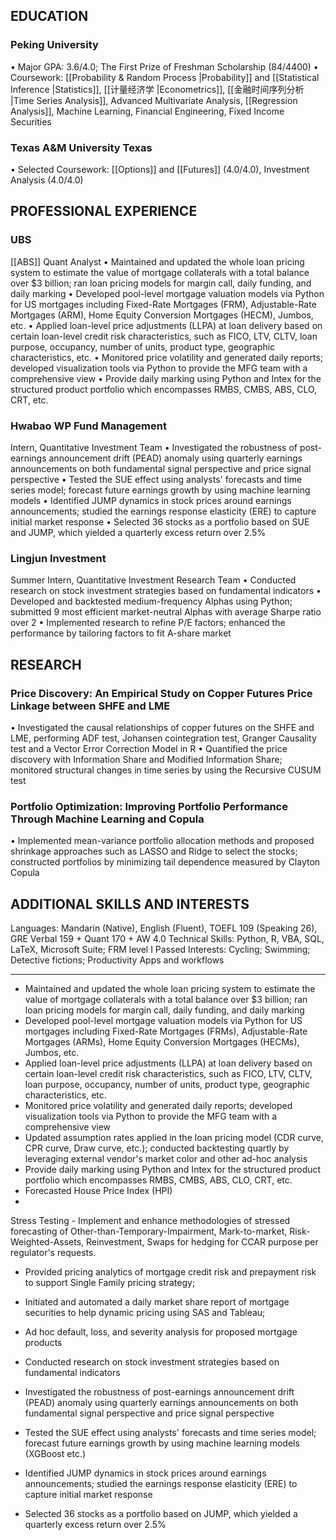 ## EDUCATION
### Peking University
• Major GPA: 3.6/4.0; The First Prize of Freshman Scholarship (84/4400)
• Coursework: [[Probability & Random Process |Probability]] and [[Statistical Inference |Statistics]], [[计量经济学 |Econometrics]], [[金融时间序列分析 |Time Series Analysis]], Advanced Multivariate Analysis, [[Regression Analysis]], Machine Learning, Financial Engineering, Fixed Income Securities
### Texas A&M University Texas
• Selected Coursework: [[Options]] and [[Futures]] (4.0/4.0), Investment Analysis (4.0/4.0)
## PROFESSIONAL EXPERIENCE
### UBS 
[[ABS]] Quant Analyst
• Maintained and updated the whole loan pricing system to estimate the value of mortgage collaterals with a total balance over $3 billion; ran loan pricing models for margin call, daily funding, and daily marking
• Developed pool-level mortgage valuation models via Python for US mortgages including Fixed-Rate Mortgages (FRM), Adjustable-Rate Mortgages (ARM), Home Equity Conversion Mortgages (HECM), Jumbos, etc.
• Applied loan-level price adjustments (LLPA) at loan delivery based on certain loan-level credit risk characteristics, such as FICO, LTV, CLTV, loan purpose, occupancy, number of units, product type, geographic characteristics, etc.
• Monitored price volatility and generated daily reports; developed visualization tools via Python to provide the MFG team with a comprehensive view
• Provide daily marking using Python and Intex for the structured product portfolio which encompasses RMBS, CMBS, ABS, CLO, CRT, etc.
### Hwabao WP Fund Management 
Intern, Quantitative Investment Team
• Investigated the robustness of post-earnings announcement drift (PEAD) anomaly using quarterly earnings announcements on both fundamental signal perspective and price signal perspective
• Tested the SUE effect using analysts' forecasts and time series model; forecast future earnings growth by using machine learning models
• Identified JUMP dynamics in stock prices around earnings announcements; studied the earnings response elasticity (ERE) to capture initial market response
• Selected 36 stocks as a portfolio based on SUE and JUMP, which yielded a quarterly excess return over 2.5%
### Lingjun Investment
Summer Intern, Quantitative Investment Research Team
• Conducted research on stock investment strategies based on fundamental indicators
• Developed and backtested medium-frequency Alphas using Python; submitted 9 most efficient market-neutral Alphas with average Sharpe ratio over 2
• Implemented research to refine P/E factors; enhanced the performance by tailoring factors to fit A-share market
## RESEARCH
### Price Discovery: An Empirical Study on Copper Futures Price Linkage between SHFE and LME
• Investigated the causal relationships of copper futures on the SHFE and LME, performing ADF test, Johansen cointegration test, Granger Causality test and a Vector Error Correction Model in R
• Quantified the price discovery with Information Share and Modified Information Share; monitored structural changes in time series by using the Recursive CUSUM test
### Portfolio Optimization: Improving Portfolio Performance Through Machine Learning and Copula
• Implemented mean-variance portfolio allocation methods and proposed shrinkage approaches such as LASSO and Ridge to select the stocks; constructed portfolios by minimizing tail dependence measured by Clayton Copula
## ADDITIONAL SKILLS AND INTERESTS
Languages: Mandarin (Native), English (Fluent), TOEFL 109 (Speaking 26), GRE Verbal 159 + Quant 170 + AW 4.0
Technical Skills: Python, R, VBA, SQL, LaTeX, Microsoft Suite; FRM level I Passed
Interests: Cycling; Swimming; Detective fictions; Productivity Apps and workflows

---

- Maintained and updated the whole loan pricing system to estimate the value of mortgage collaterals with a total balance over $3 billion; ran loan pricing models for margin call, daily funding, and daily marking
- Developed pool-level mortgage valuation models via Python for US mortgages including Fixed-Rate Mortgages (FRMs), Adjustable-Rate Mortgages (ARMs), Home Equity Conversion Mortgages (HECMs), Jumbos, etc.
- Applied loan-level price adjustments (LLPA) at loan delivery based on certain loan-level credit risk characteristics, such as FICO, LTV, CLTV, loan purpose, occupancy, number of units, product type, geographic characteristics, etc.
- Monitored price volatility and generated daily reports; developed visualization tools via Python to provide the MFG team with a comprehensive view
- Updated assumption rates applied in the loan pricing model (CDR curve, CPR curve, Draw curve, etc.); conducted backtesting quartly by leveraging external vendor's market color and other ad-hoc analysis
- Provide daily marking using Python and Intex for the structured product portfolio which encompasses RMBS, CMBS, ABS, CLO, CRT, etc. 
- Forecasted House Price Index (HPI) 
- 
  
Stress Testing - Implement and enhance methodologies of stressed forecasting of Other-than-Temporary-Impairment, Mark-to-market, Risk-Weighted-Assets, Reinvestment, Swaps for hedging for CCAR purpose per regulator's requests.
- Provided pricing analytics of mortgage credit risk and prepayment risk to support Single Family pricing strategy;  
- Initiated and automated a daily market share report of mortgage securities to help dynamic pricing using SAS and Tableau;  
- Ad hoc default, loss, and severity analysis for proposed mortgage products

           

- Conducted research on stock investment strategies based on fundamental indicators
- Investigated the robustness of post-earnings announcement drift (PEAD) anomaly using quarterly earnings announcements on both fundamental signal perspective and price signal perspective
- Tested the SUE effect using analysts' forecasts and time series model; forecast future earnings growth by using machine learning models (XGBoost etc.)
- Identified JUMP dynamics in stock prices around earnings announcements; studied the earnings response elasticity (ERE) to capture initial market response
- Selected 36 stocks as a portfolio based on JUMP, which yielded a quarterly excess return over 2.5%
